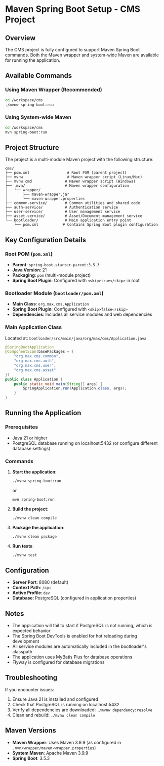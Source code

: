 # Maven Spring Boot Setup - CMS Project

## Overview
The CMS project is fully configured to support Maven Spring Boot commands. Both the Maven wrapper and system-wide Maven are available for running the application.

## Available Commands

### Using Maven Wrapper (Recommended)
```bash
cd /workspace/cms
./mvnw spring-boot:run
```

### Using System-wide Maven
```bash
cd /workspace/cms
mvn spring-boot:run
```

## Project Structure
The project is a multi-module Maven project with the following structure:

```
cms/
├── pom.xml                 # Root POM (parent project)
├── mvnw                    # Maven wrapper script (Linux/Mac)
├── mvnw.cmd               # Maven wrapper script (Windows)
├── .mvn/                  # Maven wrapper configuration
│   └── wrapper/
│       ├── maven-wrapper.jar
│       └── maven-wrapper.properties
├── common-service/        # Common utilities and shared code
├── auth-service/          # Authentication service
├── user-service/          # User management service
├── asset-service/         # Asset/Document management service
└── bootloader/            # Main application entry point
    └── pom.xml           # Contains Spring Boot plugin configuration
```

## Key Configuration Details

### Root POM (`pom.xml`)
- **Parent**: `spring-boot-starter-parent:3.5.3`
- **Java Version**: 21
- **Packaging**: `pom` (multi-module project)
- **Spring Boot Plugin**: Configured with `<skip>true</skip>` in root

### Bootloader Module (`bootloader/pom.xml`)
- **Main Class**: `org.max.cms.Application`
- **Spring Boot Plugin**: Configured with `<skip>false</skip>`
- **Dependencies**: Includes all service modules and web dependencies

### Main Application Class
Located at: `bootloader/src/main/java/org/max/cms/Application.java`

```java
@SpringBootApplication
@ComponentScan(basePackages = {
    "org.max.cms.common",
    "org.max.cms.auth", 
    "org.max.cms.user",
    "org.max.cms.asset"
})
public class Application {
    public static void main(String[] args) {
        SpringApplication.run(Application.class, args);
    }
}
```

## Running the Application

### Prerequisites
- Java 21 or higher
- PostgreSQL database running on localhost:5432 (or configure different database settings)

### Commands
1. **Start the application**:
   ```bash
   ./mvnw spring-boot:run
   ```
   or
   ```bash
   mvn spring-boot:run
   ```

2. **Build the project**:
   ```bash
   ./mvnw clean compile
   ```

3. **Package the application**:
   ```bash
   ./mvnw clean package
   ```

4. **Run tests**:
   ```bash
   ./mvnw test
   ```

## Configuration
- **Server Port**: 8080 (default)
- **Context Path**: `/api`
- **Active Profile**: `dev`
- **Database**: PostgreSQL (configured in application properties)

## Notes
- The application will fail to start if PostgreSQL is not running, which is expected behavior
- The Spring Boot DevTools is enabled for hot reloading during development
- All service modules are automatically included in the bootloader's classpath
- The application uses MyBatis Plus for database operations
- Flyway is configured for database migrations

## Troubleshooting
If you encounter issues:
1. Ensure Java 21 is installed and configured
2. Check that PostgreSQL is running on localhost:5432
3. Verify all dependencies are downloaded: `./mvnw dependency:resolve`
4. Clean and rebuild: `./mvnw clean compile`

## Maven Versions
- **Maven Wrapper**: Uses Maven 3.9.9 (as configured in `.mvn/wrapper/maven-wrapper.properties`)
- **System Maven**: Apache Maven 3.9.9
- **Spring Boot**: 3.5.3